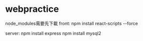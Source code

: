 # webpractice
node_modules需要先下載
front:
npm install react-scripts --force

server:
npm install express
npm install mysql2
